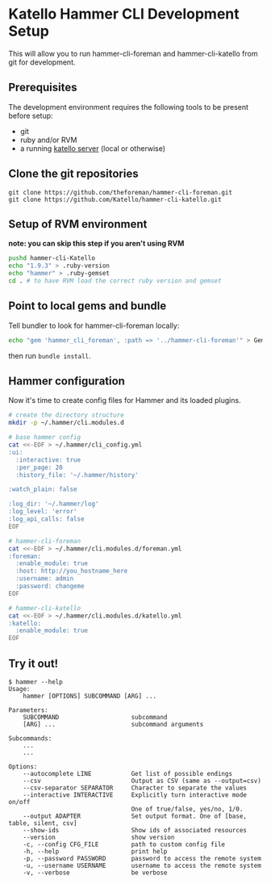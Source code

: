 # Katello Hammer CLI Development Setup

This will allow you to run hammer-cli-foreman and hammer-cli-katello from git for development.

## Prerequisites

The development environment requires the following tools to be present before setup:

- git
- ruby and/or RVM
- a running [katello server](https://github.com/Katello/katello-installer#development-usage) (local or otherwise)

## Clone the git repositories

```
git clone https://github.com/theforeman/hammer-cli-foreman.git
git clone https://github.com/Katello/hammer-cli-katello.git
```

## Setup of RVM environment

**note: you can skip this step if you aren't using RVM**

```bash
pushd hammer-cli-Katello
echo "1.9.3" > .ruby-version
echo "hammer" > .ruby-gemset
cd . # to have RVM load the correct ruby version and gemset
```

## Point to local gems and bundle

Tell bundler to look for hammer-cli-foreman locally:

```bash
echo "gem 'hammer_cli_foreman', :path => '../hammer-cli-foreman'" > Gemfile.local
```
then run `bundle install`.

## Hammer configuration

Now it's time to create config files for Hammer and its loaded plugins.

```bash
# create the directory structure
mkdir -p ~/.hammer/cli.modules.d

# base hammer config
cat <<-EOF > ~/.hammer/cli_config.yml
:ui:
  :interactive: true
  :per_page: 20
  :history_file: '~/.hammer/history'

:watch_plain: false

:log_dir: '~/.hammer/log'
:log_level: 'error'
:log_api_calls: false
EOF

# hammer-cli-foreman
cat <<-EOF > ~/.hammer/cli.modules.d/foreman.yml
:foreman:
  :enable_module: true
  :host: http://you_hostname_here
  :username: admin
  :password: changeme
EOF

# hammer-cli-katello
cat <<-EOF > ~/.hammer/cli.modules.d/katello.yml
:katello:
  :enable_module: true
EOF
```

## Try it out!

```
$ hammer --help
Usage:
    hammer [OPTIONS] SUBCOMMAND [ARG] ...

Parameters:
    SUBCOMMAND                    subcommand
    [ARG] ...                     subcommand arguments

Subcommands:
    ...
    ...

Options:
    --autocomplete LINE           Get list of possible endings
    --csv                         Output as CSV (same as --output=csv)
    --csv-separator SEPARATOR     Character to separate the values
    --interactive INTERACTIVE     Explicitly turn interactive mode on/off
                                  One of true/false, yes/no, 1/0.
    --output ADAPTER              Set output format. One of [base, table, silent, csv]
    --show-ids                    Show ids of associated resources
    --version                     show version
    -c, --config CFG_FILE         path to custom config file
    -h, --help                    print help
    -p, --password PASSWORD       password to access the remote system
    -u, --username USERNAME       username to access the remote system
    -v, --verbose                 be verbose
```

